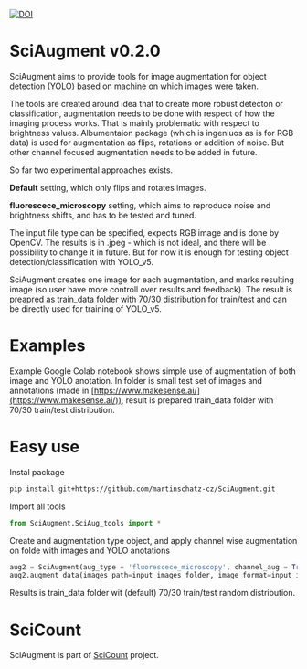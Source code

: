 [![DOI](https://zenodo.org/badge/519150416.svg)](https://zenodo.org/badge/latestdoi/519150416)
# SciAugment v0.2.0
SciAugment aims to provide tools for image augmentation for object detection (YOLO) based on machine on which images were taken.

The tools are created around idea that to create more robust detecton or classification, augmentation needs to be done with respect of how the imaging process works. That is mainly problematic with respect to brightness values. Albumentaion package (which is ingeniuos as is for RGB data) is used for augmentation as flips, rotations or addition of noise. But other channel focused augmentation needs to be added in future.

So far two experimental approaches exists.

**Default** setting, which only flips and rotates images. 

**fluorescece_microscopy**  setting, which aims to reproduce noise and brightness shifts, and has to be tested and tuned.

The input file type can be specified, expects RGB image and is done by OpenCV. The results is in .jpeg - which is not ideal, and there will be possibility to change it in future. But for now it is enough for testing object detection/classification with YOLO_v5.

SciAugment creates one image for each augmentation, and marks resulting image (so user have more controll over results and feedback). The result is preapred as train_data folder with 70/30 distribution for train/test and can be directly used for training of YOLO_v5.

# Examples
Example Google Colab notebook shows simple use of augmentation of both image and YOLO anotation. In folder is small test set of images and annotations (made in [https://www.makesense.ai/](https://www.makesense.ai/)), result is prepared train_data folder with 70/30 train/test distribution.

# Easy use

Instal package
```bash
pip install git+https://github.com/martinschatz-cz/SciAugment.git
```

Import all tools
```python
from SciAugment.SciAug_tools import *
```

Create and augmentation type object, and apply channel wise augmentation on folde with images and YOLO anotations
```python
aug2 = SciAugment(aug_type = 'fluorescece_microscopy', channel_aug = True)
aug2.augment_data(images_path=input_images_folder, image_format=input_image_format)
```

Results is train_data folder wit (default) 70/30 train/test random distribution.

# SciCount
SciAugment is part of [SciCount](https://github.com/martinschatz-cz/SciCount) project.
